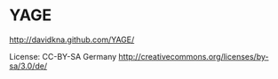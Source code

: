 YAGE
====
http://davidkna.github.com/YAGE/

License: CC-BY-SA Germany http://creativecommons.org/licenses/by-sa/3.0/de/